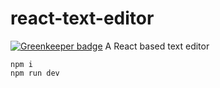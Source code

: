 # react-text-editor

[![Greenkeeper badge](https://badges.greenkeeper.io/hereisnaman/react-text-editor.svg)](https://greenkeeper.io/)
A React based text editor

```
npm i
npm run dev
```
